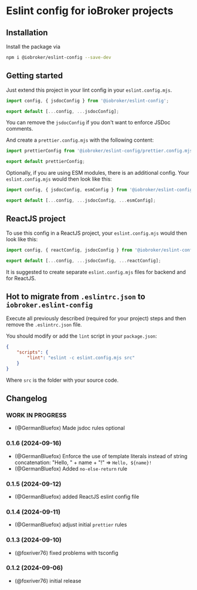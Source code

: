# Eslint config for ioBroker projects

## Installation

Install the package via

```bash
npm i @iobroker/eslint-config --save-dev
```

## Getting started

Just extend this project in your lint config in your `eslint.config.mjs`.

```js
import config, { jsdocConfig } from '@iobroker/eslint-config';

export default [...config, ...jsdocConfig];
```

You can remove the `jsdocConfig` if you don't want to enforce JSDoc comments.

And create a `prettier.config.mjs` with the following content:

```js
import prettierConfig from '@iobroker/eslint-config/prettier.config.mjs';

export default prettierConfig;
```

Optionally, if you are using ESM modules, there is an additional config.
Your `eslint.config.mjs` would then look like this:

```js
import config, { jsdocConfig, esmConfig } from '@iobroker/eslint-config';

export default [...config, ...jsdocConfig, ...esmConfig];
```

## ReactJS project

To use this config in a ReactJS project, your `eslint.config.mjs` would then look like this:

```js
import config, { reactConfig, jsdocConfig } from '@iobroker/eslint-config';

export default [...config, ...jsdocConfig, ...reactConfig];
```

It is suggested to create separate `eslint.config.mjs` files for backend and for ReactJS.

## Hot to migrate from `.eslintrc.json` to `iobroker.eslint-config`

Execute all previously described (required for your project) steps and then remove the `.eslintrc.json` file.

You should modify or add the `lint` script in your `package.json`:

```json
{
    "scripts": {
        "lint": "eslint -c eslint.config.mjs src"
    }
}
```

Where `src` is the folder with your source code.

## Changelog

<!--
  Placeholder for the next version (at the beginning of the line):
  ### **WORK IN PROGRESS**
-->

### **WORK IN PROGRESS**

-   (@GermanBluefox) Made jsdoc rules optional

### 0.1.6 (2024-09-16)

-   (@GermanBluefox) Enforce the use of template literals instead of string concatenation: "Hello, " + name + "!" => `Hello, ${name}!`
-   (@GermanBluefox) Added `no-else-return` rule

### 0.1.5 (2024-09-12)

-   (@GermanBluefox) added ReactJS eslint config file

### 0.1.4 (2024-09-11)

-   (@GermanBluefox) adjust initial `prettier` rules

### 0.1.3 (2024-09-10)

-   (@foxriver76) fixed problems with tsconfig

### 0.1.2 (2024-09-06)

-   (@foxriver76) initial release
